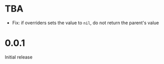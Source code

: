 # TBA

- Fix: if overriders sets the value to `nil`, do not return the parent's value

# 0.0.1

Initial release
